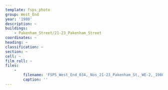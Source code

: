 ```yaml
---
template: fsps_photo
group: West_End
year: '1980'
description: ~
buildings:
    - Pakenham_Street/21-23_Pakenham_Street
coordinates: ~
heading: ~
classification: ~
section: ~
cell: ~
film_roll: ~
files:
    -
        filename: 'FSPS_West_End_034,_Nos_21-23_Pakenham_St,_WE-2,_1980.png'
        caption: ''
---
```

